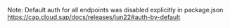 
Note: Default auth for all endpoints was disabled explicitly in package.json
https://cap.cloud.sap/docs/releases/jun22#auth-by-default